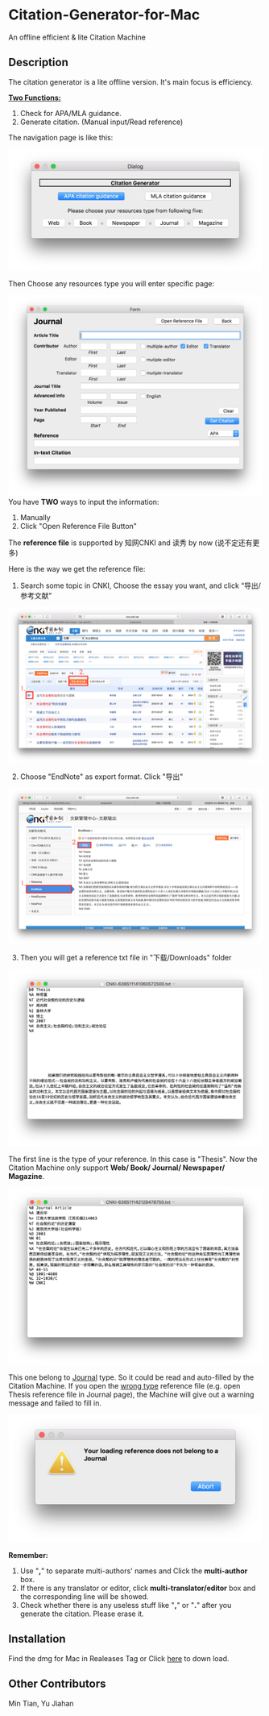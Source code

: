 # Citation-Generator-for-Mac
An offline efficient & lite Citation Machine



## Description

The citation generator is a lite offline version. It's main focus is efficiency.

<u>**Two Functions:**</u>

1. Check for APA/MLA guidance.
2. Generate citation. (Manual input/Read reference)



The navigation page is like this:

![image](https://github.com/max-yeah/Citation-Generator-for-Mac/blob/master/Demo%20Pictures/Navigation.png)

Then Choose any resources type you will enter specific page:

![image](https://github.com/max-yeah/Citation-Generator-for-Mac/blob/master/Demo%20Pictures/Journal%20Page.png)
You have **TWO** ways to input the information:

1. Manually
2. Click "Open Reference File Button"



The **reference file** is supported by 知网CNKI and 读秀 by now (说不定还有更多)

Here is the way we get the reference file:

1. Search some topic in CNKI, Choose the essay you want, and click “导出/参考文献”

![image](https://github.com/max-yeah/Citation-Generator-for-Mac/blob/master/Demo%20Pictures/CNKI%20search.png) 

2. Choose "EndNote" as export format. Click "导出"

![image](https://github.com/max-yeah/Citation-Generator-for-Mac/blob/master/Demo%20Pictures/Export%20reference%20file.png)

3. Then you will get a reference txt file in "下载/Downloads" folder

![image](https://github.com/max-yeah/Citation-Generator-for-Mac/blob/master/Demo%20Pictures/reference%20file.png)

The first line is the type of your reference. In this case is "Thesis". Now the Citation Machine only support **Web/ Book/ Journal/ Newspaper/ Magazine**.

![image](https://github.com/max-yeah/Citation-Generator-for-Mac/blob/master/Demo%20Pictures/Journal%20reference%20file.png)

This one belong to <u>Journal</u> type. So it could be read and auto-filled by the Citation Machine. If you open the <u>wrong type</u> reference file (e.g. open Thesis reference file in Journal page), the Machine will give out a warning message and failed to fill in.

![image](https://github.com/max-yeah/Citation-Generator-for-Mac/blob/master/Demo%20Pictures/warning%20message.png)

**Remember:** 

1. Use "**,**" to separate multi-authors' names and Click the **multi-author** box.
2. If there is any translator or editor, click **multi-translator/editor** box and the corresponding line will be showed.
3. Check whether there is any useless stuff like "**,**" or "**.**" after you generate the citation. Please erase it.

 

 

 

## Installation

Find the dmg for Mac in Realeases Tag or Click [here](https://github.com/max-yeah/Citation-Generator-for-Mac/releases/download/v1.0/Citation.Generator.for.Mac.dmg) to down load.


## Other Contributors
Min Tian, Yu Jiahan
